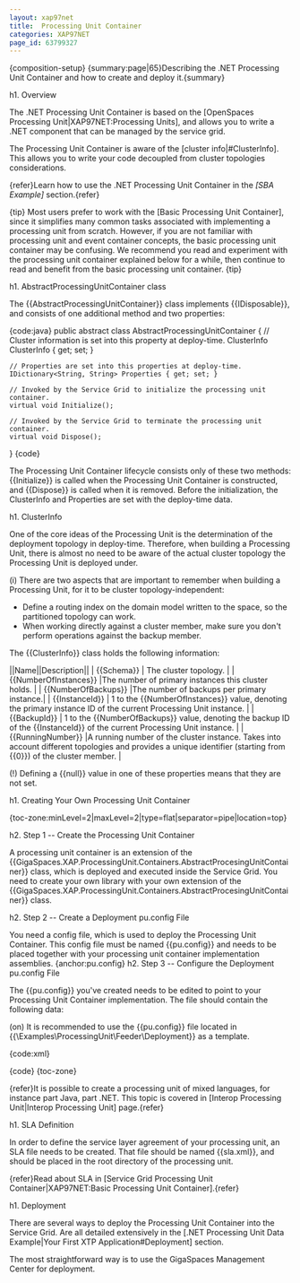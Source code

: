 ```yaml
---
layout: xap97net
title:  Processing Unit Container
categories: XAP97NET
page_id: 63799327
---
```


{composition-setup}
{summary:page|65}Describing the .NET Processing Unit Container and how to create and deploy it.{summary}

h1. Overview

The .NET Processing Unit Container is based on the [OpenSpaces Processing Unit|XAP97NET:Processing Units], and allows you to write a .NET component that can be managed by the service grid.

The Processing Unit Container is aware of the [cluster info|#ClusterInfo]. This allows you to write your code decoupled from cluster topologies considerations.

{refer}Learn how to use the .NET Processing Unit Container in the *[SBA Example]* section.{refer}

{tip} Most users prefer to work with the [Basic Processing Unit Container], since it simplifies many common tasks associated with implementing a processing unit from scratch.
However, if you are not familiar with processing unit and event container concepts, the basic processing unit container may be confusing. We recommend you read and experiment with the processing unit container explained below for a while, then continue to read and benefit from the basic processing unit container.
{tip}

h1. AbstractProcessingUnitContainer class

The {{AbstractProcessingUnitContainer}} class implements {{IDisposable}}, and consists of one additional method and two properties:

{code:java}
public abstract class AbstractProcessingUnitContainer
{
    // Cluster information is set into this property at deploy-time.
    ClusterInfo ClusterInfo { get; set; }

    // Properties are set into this properties at deploy-time.
    IDictionary<String, String> Properties { get; set; }

    // Invoked by the Service Grid to initialize the processing unit container.
    virtual void Initialize();

    // Invoked by the Service Grid to terminate the processing unit container.
    virtual void Dispose();
}
{code}

The Processing Unit Container lifecycle consists only of these two methods: {{Initialize}} is called when the Processing Unit Container is constructed, and {{Dispose}} is called when it is removed. Before the initialization, the ClusterInfo and Properties are set with the deploy-time data.

h1. ClusterInfo

One of the core ideas of the Processing Unit is the determination of the deployment topology in deploy-time. Therefore, when building a Processing Unit, there is almost no need to be aware of the actual cluster topology the Processing Unit is deployed under.

(i) There are two aspects that are important to remember when building a Processing Unit, for it to be cluster topology-independent:
- Define a routing index on the domain model written to the space, so the partitioned topology can work.
- When working directly against a cluster member, make sure you don't perform operations against the backup member.

The {{ClusterInfo}} class holds the following information:

||Name||Description||
| {{Schema}} | The cluster topology. |
| {{NumberOfInstances}} |The number of primary instances this cluster holds. |
| {{NumberOfBackups}} |The number of backups per primary instance.|
| {{InstanceId}} | 1 to the {{NumberOfInstances}} value, denoting the primary instance ID of the current Processing Unit instance. |
| {{BackupId}} | 1 to the {{NumberOfBackups}} value, denoting the backup ID of the {{InstanceId}} of the current Processing Unit instance. |
| {{RunningNumber}} |A running number of the cluster instance. Takes into account different topologies and provides a unique identifier (starting from {{0}}) of the cluster member. |

(!) Defining a {{null}} value in one of these properties means that they are not set.

h1. Creating Your Own Processing Unit Container

{toc-zone:minLevel=2|maxLevel=2|type=flat|separator=pipe|location=top}

h2. Step 1 -- Create the Processing Unit Container

A processing unit container is an extension of the {{GigaSpaces.XAP.ProcessingUnit.Containers.AbstractProcesingUnitContainer}} class, which is deployed and executed inside the Service Grid. You need to create your own library with your own extension of the {{GigaSpaces.XAP.ProcessingUnit.Containers.AbstractProcesingUnitContainer}} class.

h2. Step 2 -- Create a Deployment pu.config File

You need a config file, which is used to deploy the Processing Unit Container. This config file must be named {{pu.config}} and needs to be placed together with your processing unit container implementation assemblies.
{anchor:pu.config}
h2. Step 3 -- Configure the Deployment pu.config File

The {{pu.config}} you've created needs to be edited to point to your Processing Unit Container implementation. The file should contain the following data:

(on) It is recommended to use the {{pu.config}} file located in {{<GigaSpaces Root>\Examples\ProcessingUnit\Feeder\Deployment}} as a template.

{code:xml}
<?xml version="1.0" encoding="utf-8" ?>
<configuration>
  <configSections>
    <section name="GigaSpaces.XAP" type="GigaSpaces.XAP.Configuration.GigaSpacesXAPConfiguration, GigaSpaces.Core"/>
  </configSections>
  <appSettings>
    <add key="[customkey1]" value="[customvalue1]"/>
  </appSettings>
  <GigaSpaces.XAP>
    <ProcessingUnitContainer Type="[Assembly Qualified Name]"/>
  </GigaSpaces.XAP>
</configuration>
{code}
{toc-zone}

{refer}It is possible to create a processing unit of mixed languages, for instance part Java, part .NET. This topic is covered in [Interop Processing Unit|Interop Processing Unit] page.{refer}

h1. SLA Definition

In order to define the service layer agreement of your processing unit, an SLA file needs to be created.
That file should be named {{sla.xml}}, and should be placed in the root directory of the processing unit.

{refer}Read about SLA in [Service Grid Processing Unit Container|XAP97NET:Basic Processing Unit Container].{refer}

h1. Deployment

There are several ways to deploy the Processing Unit Container into the Service Grid. Are all detailed extensively in the [.NET Processing Unit Data Example|Your First XTP Application#Deployment] section.

The most straightforward way is to use the GigaSpaces Management Center for deployment.